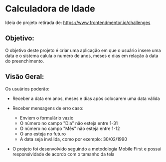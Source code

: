 # Calculadora de Idade

Ideia de projeto retirada de: https://www.frontendmentor.io/challenges

## Objetivo:

O objetivo deste projeto é criar uma aplicação em que o usuário insere uma data e o sistema calula o numero de anos, meses e dias em relação à data do preenchimento.

## Visão Geral:

Os usuários poderão:

- Receber a data em anos, meses e dias após colocarem uma data válida
- Receber mensagens de erro caso:
    - Enviem o formulário vazio
    - O número no campo "Dia" não esteja entre 1-31
    - O número no campo "Mês" não esteja entre 1-12
    - O ano esteja no futuro
    - A data seja inválida, como por exemplo: 30/02/1990

- O projeto foi desenvolvido seguindo a metodologia Mobile First e possui responsividade de acordo com o tamanho da tela

